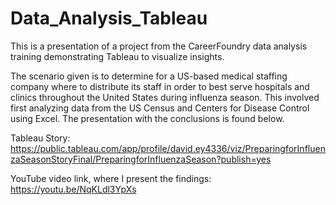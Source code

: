 # Data_Analysis_Tableau

This is a presentation of a project from the CareerFoundry data analysis training demonstrating Tableau to visualize insights. 

The scenario given is to determine for a US-based medical staffing company where to distribute its staff in order to best serve hospitals and clinics throughout the United States during influenza season. This involved first analyzing data from the US Census and Centers for Disease Control using Excel. The presentation with the conclusions is found below.

Tableau Story: https://public.tableau.com/app/profile/david.ey4336/viz/PreparingforInfluenzaSeasonStoryFinal/PreparingforInfluenzaSeason?publish=yes

YouTube video link, where I present the findings: https://youtu.be/NqKLdl3YpXs
